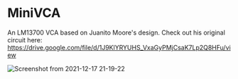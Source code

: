 # MiniVCA

An LM13700 VCA based on Juanito Moore's design. Check out his original circuit here: https://drive.google.com/file/d/1J9KlYRYUHS_VxaGyPMjCsaK7Lp2Q8HFu/view

![Screenshot from 2021-12-17 21-19-22](https://user-images.githubusercontent.com/5189714/146550606-13b26bd1-f673-43ce-8052-6d7f9d284eb6.png)
